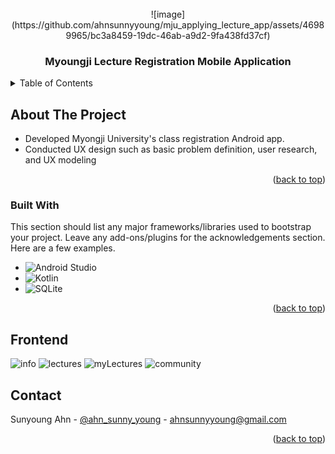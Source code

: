 <!-- PROJECT LOGO -->
<br />
<div align="center">
  ![image](https://github.com/ahnsunnyyoung/mju_applying_lecture_app/assets/46989965/bc3a8459-19dc-46ab-a9d2-9fa438fd37cf)

  <h3 align="center">Myoungji Lecture Registration Mobile Application</h3>


</div>



<!-- TABLE OF CONTENTS -->
<details>
  <summary>Table of Contents</summary>
  <ol>
    <li>
      <a href="#about-the-project">About The Project</a>
      <ul>
        <li><a href="#built-with">Built With</a></li>
      </ul>
    </li>
    <li><a href="#frontend">Frontend</a></li>
    <li><a href="#contact">Contact</a></li>
  </ol>
</details>



<!-- ABOUT THE PROJECT -->
## About The Project


* Developed Myongji University's class registration Android app.
* Conducted UX design such as basic problem definition, user research, and UX modeling

<p align="right">(<a href="#readme-top">back to top</a>)</p>



### Built With

This section should list any major frameworks/libraries used to bootstrap your project. Leave any add-ons/plugins for the acknowledgements section. Here are a few examples.

* ![Android Studio](https://img.shields.io/badge/Android%20Studio-3DDC84.svg?style=for-the-badge&logo=android-studio&logoColor=white)
* ![Kotlin](https://img.shields.io/badge/kotlin-%237F52FF.svg?style=for-the-badge&logo=kotlin&logoColor=white)
* ![SQLite](https://img.shields.io/badge/sqlite-%2307405e.svg?style=for-the-badge&logo=sqlite&logoColor=white)

<p align="right">(<a href="#readme-top">back to top</a>)</p>


<!-- FRONTEND -->
## Frontend

![info](https://github.com/ahnsunnyyoung/mju_applying_lecture_app/assets/46989965/9181cd97-75ea-4fa8-bcbc-643d0cb06992)
![lectures](https://github.com/ahnsunnyyoung/mju_applying_lecture_app/assets/46989965/db4f01ed-4ad5-4be8-a5f8-522bf1347b6f)
![myLectures](https://github.com/ahnsunnyyoung/mju_applying_lecture_app/assets/46989965/b5ac264d-b802-4c71-91db-d6d84ed6b7c9)
![community](https://github.com/ahnsunnyyoung/mju_applying_lecture_app/assets/46989965/5f3b119b-f10c-475f-80cc-62e8f8cdc3d7)


<!-- CONTACT -->
## Contact

Sunyoung Ahn - [@ahn_sunny_young](https://ahnsunnyyoung.com) - ahnsunnyyoung@gmail.com


<p align="right">(<a href="#readme-top">back to top</a>)</p>

